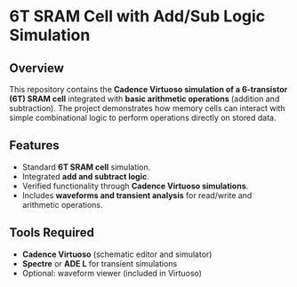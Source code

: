 # 6T SRAM Cell with Add/Sub Logic Simulation

## Overview
This repository contains the **Cadence Virtuoso simulation of a 6-transistor (6T) SRAM cell** integrated with **basic arithmetic operations** (addition and subtraction). The project demonstrates how memory cells can interact with simple combinational logic to perform operations directly on stored data.

## Features
- Standard **6T SRAM cell** simulation.
- Integrated **add and subtract logic**.
- Verified functionality through **Cadence Virtuoso simulations**.
- Includes **waveforms and transient analysis** for read/write and arithmetic operations.


## Tools Required
- **Cadence Virtuoso** (schematic editor and simulator)
- **Spectre** or **ADE L** for transient simulations
- Optional: waveform viewer (included in Virtuoso)

